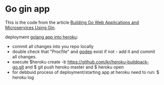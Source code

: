 # Go gin app

This is the code from the article [Building Go Web Applications and Microservices Using Gin](https://semaphoreci.com/community/tutorials/building-go-web-applications-and-microservices-using-gin).


deployment [golang app into heroku](https://habrahabr.ru/post/229799/):

- commit all changes into you repo locally
- double check that "Procfile" and [godep](https://devcenter.heroku.com/articles/go-dependencies-via-godep) exist if not - add it and commit all changes.
- execute
    $heroku create -b https://github.com/kr/heroku-buildpack-go.git
    and
    $ git push heroku master
    and
    $ heroku open
- for debbuid process of deployment/starting app at heroku need to run:
    $ heroku log
